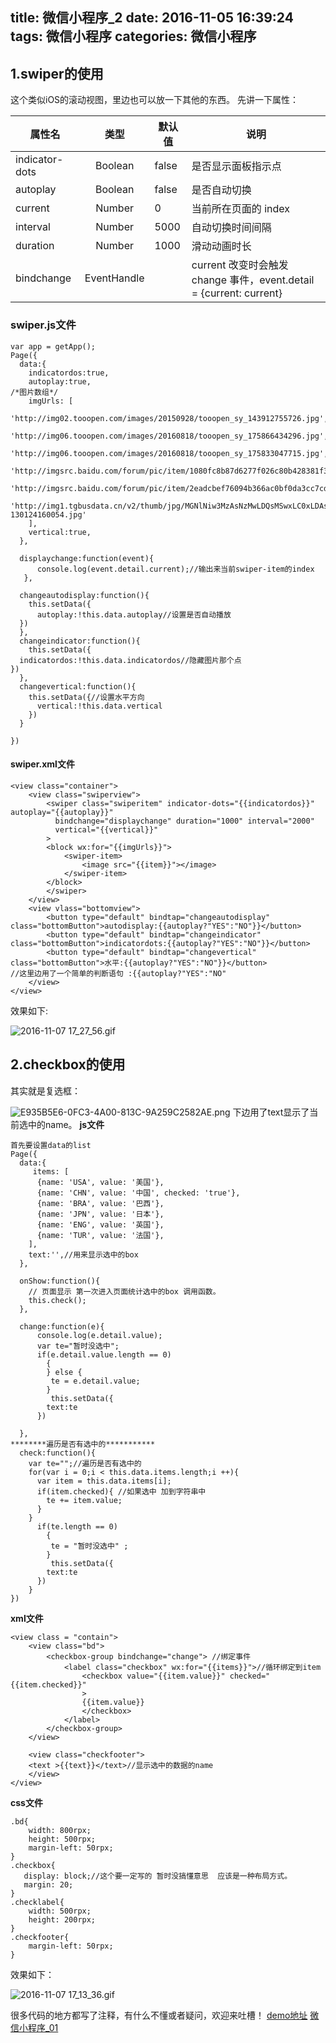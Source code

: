 title: 微信小程序_2
date: 2016-11-05 16:39:24
tags: 微信小程序
categories: 微信小程序
---
## 1.swiper的使用
这个类似iOS的滚动视图，里边也可以放一下其他的东西。
先讲一下属性：


|属性名	            |                      类型 |       	        默认值	|                  说明|
| --------------- | :-----------------: |----------------------|-----------------|
|indicator-dots|	  Boolean	  |       false	        |是否显示面板指示点|
|autoplay	             |     Boolean	   |     false	      |是否自动切换|
|current	|Number|	0|	当前所在页面的 index|
|interval|	Number|	5000|	自动切换时间间隔|
|duration|	Number	|1000	|滑动动画时长|
|bindchange|	EventHandle|		|current 改变时会触发 change 事件，event.detail = {current: current}
### swiper.js文件
```
var app = getApp();
Page({
  data:{
    indicatordos:true,
    autoplay:true,
/*图片数组*/
    imgUrls: [
      'http://img02.tooopen.com/images/20150928/tooopen_sy_143912755726.jpg',
      'http://img06.tooopen.com/images/20160818/tooopen_sy_175866434296.jpg',
      'http://img06.tooopen.com/images/20160818/tooopen_sy_175833047715.jpg',
      'http://imgsrc.baidu.com/forum/pic/item/1080fc8b87d6277f026c80b428381f30e824fc46.jpg',
      'http://imgsrc.baidu.com/forum/pic/item/2eadcbef76094b366ac0bf0da3cc7cd98c109d84.jpg',
      'http://img1.tgbusdata.cn/v2/thumb/jpg/MGNlNiw3MzAsNzMwLDQsMSwxLC0xLDAscms1MA==/u/olpic.tgbusdata.cn/uploads/allimg/130124/62-130124160054.jpg'
    ],
    vertical:true,
  },
  
  displaychange:function(event){
      console.log(event.detail.current);//输出来当前swiper-item的index
   },

  changeautodisplay:function(){
    this.setData({
      autoplay:!this.data.autoplay//设置是否自动播放
  })
  },
  changeindicator:function(){
    this.setData({
  indicatordos:!this.data.indicatordos//隐藏图片那个点
})
  },
  changevertical:function(){
    this.setData({//设置水平方向
      vertical:!this.data.vertical
    })
  }

})
```
#### swiper.xml文件
```
<view class="container">
    <view class="swiperview">
        <swiper class="swiperitem" indicator-dots="{{indicatordos}}" autoplay="{{autoplay}}"
          bindchange="displaychange" duration="1000" interval="2000"
          vertical="{{vertical}}"
        >
        <block wx:for="{{imgUrls}}">
            <swiper-item>
                <image src="{{item}}"></image>
            </swiper-item>
        </block>
        </swiper>
    </view>
    <view vlass="bottomview">
        <button type="default" bindtap="changeautodisplay" class="bottomButton">autodisplay:{{autoplay?"YES":"NO"}}</button>
        <button type="default" bindtap="changeindicator" class="bottomButton">indicatordots:{{autoplay?"YES":"NO"}}</button>
        <button type="default" bindtap="changevertical" class="bottomButton">水平:{{autoplay?"YES":"NO"}}</button>
//这里边用了一个简单的判断语句 :{{autoplay?"YES":"NO"
    </view>
</view>
```
效果如下:

![2016-11-07 17_27_56.gif](http://upload-images.jianshu.io/upload_images/783986-f75545234a080c18.gif?imageMogr2/auto-orient/strip)




## 2.checkbox的使用
其实就是复选框：

![E935B5E6-0FC3-4A00-813C-9A259C2582AE.png](http://upload-images.jianshu.io/upload_images/783986-26e5a47de1bf531a.png?imageMogr2/auto-orient/strip%7CimageView2/2/w/1240)
下边用了text显示了当前选中的name。
**js文件**
```
首先要设置data的list
Page({
  data:{
     items: [
      {name: 'USA', value: '美国'},
      {name: 'CHN', value: '中国', checked: 'true'},
      {name: 'BRA', value: '巴西'},
      {name: 'JPN', value: '日本'},
      {name: 'ENG', value: '英国'},
      {name: 'TUR', value: '法国'},
    ],
    text:'',//用来显示选中的box
  },
  
  onShow:function(){
    // 页面显示 第一次进入页面统计选中的box 调用函数。
    this.check();
  },
  
  change:function(e){
      console.log(e.detail.value);
      var te="暂时没选中";
      if(e.detail.value.length == 0)
        { 
        } else {
         te = e.detail.value;
        }
         this.setData({
        text:te
      })
      
  },
********遍历是否有选中的***********
  check:function(){
    var te="";//遍历是否有选中的
    for(var i = 0;i < this.data.items.length;i ++){
      var item = this.data.items[i];
      if(item.checked){ //如果选中 加到字符串中
        te += item.value;
      }
    }
      if(te.length == 0)
        { 
         te = "暂时没选中" ;
        }
         this.setData({
        text:te
      })
    }
})
```


**xml文件**
```
<view class = "contain">
    <view class="bd">
        <checkbox-group bindchange="change"> //绑定事件
            <label class="checkbox" wx:for="{{items}}">//循环绑定到item
                <checkbox value="{{item.value}}" checked="{{item.checked}}"
                > 
                {{item.value}}
                </checkbox>
            </label>
        </checkbox-group>
    </view>

    <view class="checkfooter">
    <text >{{text}}</text>//显示选中的数据的name
    </view>
</view>
```

**css文件**
```
.bd{
    width: 800rpx;
    height: 500rpx;
    margin-left: 50rpx;
}
.checkbox{
   display: block;//这个要一定写的 暂时没搞懂意思  应该是一种布局方式。
   margin: 20;
}
.checklabel{
    width: 500rpx;
    height: 200rpx;
}
.checkfooter{
    margin-left: 50rpx;
}
```
效果如下：

![2016-11-07 17_13_36.gif](http://upload-images.jianshu.io/upload_images/783986-274e66a04bdd68da.gif?imageMogr2/auto-orient/strip)

很多代码的地方都写了注释，有什么不懂或者疑问，欢迎来吐槽！
[demo地址](https://github.com/ifgyong/WeChatDemo)
[微信小程序_01](http://fgyong.cn/2016/11/04/%E5%BE%AE%E4%BF%A1%E5%B0%8F%E7%A8%8B%E5%BA%8F_01/)
